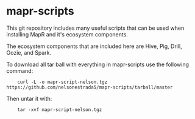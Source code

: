 # mapr-scripts

This git repository includes many useful scripts that can be used when installing MapR and it's ecosystem components.

The ecosystem components that are included here are Hive, Pig, Drill, Oozie, and Spark.

To download all tar ball with everything in mapr-scripts use the following command:
```
    curl -L -o mapr-script-nelson.tgz https://github.com/nelsonestrada5/mapr-scripts/tarball/master
```
Then untar it with:
```
    tar -xvf mapr-script-nelson.tgz
```
